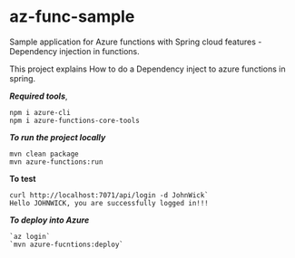 # az-func-sample
Sample application for Azure functions with Spring cloud features - Dependency injection in functions.

This project explains How to do a Dependency inject to azure functions in spring.

***Required tools***,

```
npm i azure-cli
npm i azure-functions-core-tools
```


***To run the project locally***
   
```
mvn clean package
mvn azure-functions:run
```
**To test**
   ```
   curl http://localhost:7071/api/login -d JohnWick`
   Hello JOHNWICK, you are successfully logged in!!!
   ```
   
   
***To deploy into Azure***
    
    `az login`
    `mvn azure-fucntions:deploy`
    
